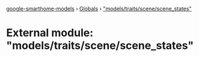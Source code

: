 [google-smarthome-models](../README.md) › [Globals](../globals.md) › ["models/traits/scene/scene_states"](_models_traits_scene_scene_states_.md)

# External module: "models/traits/scene/scene_states"


